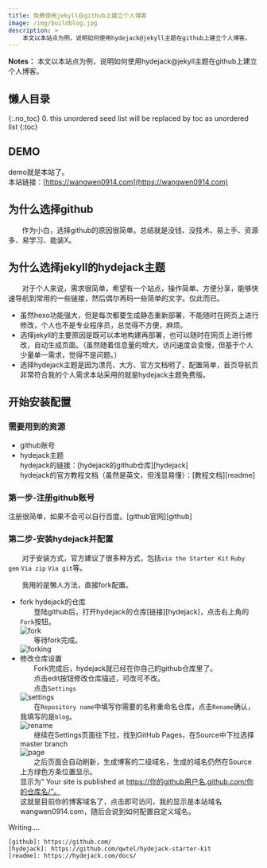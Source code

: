 ```yaml
---
title: 免费使用jekyll在github上建立个人博客
image: /img/buildblog.jpg
description: >
    本文以本站点为例，说明如何使用hydejack@jekyll主题在github上建立个人博客。
---
```


**Notes：**
本文以本站点为例，说明如何使用hydejack@jekyll主题在github上建立个人博客。

## 懒人目录
{:.no_toc}
0. this unordered seed list will be replaced by toc as unordered list
{:toc}

## DEMO
demo就是本站了。  
本站链接：[https://wangwen0914.com](https://wangwen0914.com)
## 为什么选择github
&#160; &#160; &#160; &#160;作为小白，选择github的原因很简单。总结就是没钱、没技术、易上手、资源多、易学习、能装X。
## 为什么选择jekyll的hydejack主题
&#160; &#160; &#160; &#160;对于个人来说，需求很简单，希望有一个站点，操作简单、方便分享，能够快速导航到常用的一些链接，然后偶尔再码一些简单的文字。仅此而已。
- 虽然hexo功能强大，但是每次都要生成静态重新部署，不能随时在网页上进行修改，个人也不是专业程序员，总觉得不方便，麻烦。
- 选择jekyll的主要原因是既可以本地构建再部署，也可以随时在网页上进行修改，自动生成页面。（虽然随着信息量的增大，访问速度会变慢，但基于个人少量单一需求，觉得不是问题。）
- 选择hydejack主题是因为漂亮、大方、官方文档明了、配置简单，首页导航页非常符合我的个人需求本站采用的就是hydejack主题免费版。
## 开始安装配置
### 需要用到的资源
- github账号  
- hydejack主题  
hydejack的链接：[hydejack的github仓库][hydejack]  
hydejack的官方教程文档（虽然是英文，但浅显易懂）：[教程文档][readme]  

### 第一步-注册github账号
注册很简单，如果不会可以自行百度。[github官网][github]
### 第二步-安装hydejack并配置
&#160; &#160; &#160; &#160;对于安装方式，官方建议了很多种方式，包括`via the Starter Kit` `Ruby gem` `Via zip` `Via git`等。  

&#160; &#160; &#160; &#160;我用的是懒人方法，直接fork配置。
- fork hydejack的仓库  
&#160; &#160; &#160; &#160;登陆github后，打开hydejack的仓库[链接][hydejack]，点击右上角的`Fork`按钮。  
![fork](https://wangwen0914.com/img/buildblog/fork.jpg)  
&#160; &#160; &#160; &#160;等待fork完成。  
![forking](http://wangwen0914.com/img/buildblog/forking.jpg)  
- 修改仓库设置  
&#160; &#160; &#160; &#160;Fork完成后，hydejack就已经在你自己的github仓库里了。  
&#160; &#160; &#160; &#160;点击edit按钮修改仓库描述，可改可不改。  
&#160; &#160; &#160; &#160;点击`Settings`  
![settings](http://wangwen0914.com/img/buildblog/setting.jpg)  
&#160; &#160; &#160; &#160;在`Repository name`中填写你需要的名称重命名仓库，点击`Rename`确认，我填写的是`blog`。  
![rename](http://wangwen0914.com/img/buildblog/rename.jpg)   
&#160; &#160; &#160; &#160;继续在Settings页面往下拉，找到GitHub Pages，在Source中下拉选择master branch    
![page](http://wangwen0914.com/img/buildblog/page.jpg)   
&#160; &#160; &#160; &#160;之后页面会自动刷新，生成博客的二级域名，生成的域名仍然在Source上方绿色方条位置显示。  
显示为“ Your site is published at https://你的github用户名.github.com/你的仓库名/”。  
这就是目前你的博客域名了，点击即可访问，我的显示是本站域名wangwen0914.com，随后会说到如何配置自定义域名。  










Writing....


	[github]: https://github.com/
	[hydejack]: https://github.com/qwtel/hydejack-starter-kit
	[readme]: https://hydejack.com/docs/
